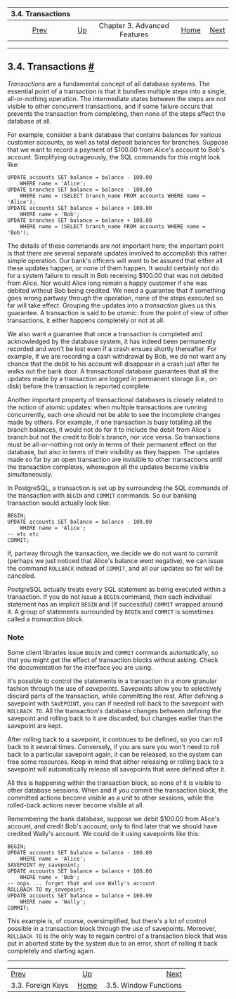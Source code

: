 <!--?xml version="1.0" encoding="UTF-8" standalone="no"?-->

|               3.4. Transactions               |                                                             |                              |                                                       |                                                       |
| :-------------------------------------------: | :---------------------------------------------------------- | :--------------------------: | ----------------------------------------------------: | ----------------------------------------------------: |
| [Prev](tutorial-fk.html "3.3. Foreign Keys")  | [Up](tutorial-advanced.html "Chapter 3. Advanced Features") | Chapter 3. Advanced Features | [Home](index.html "PostgreSQL 17devel Documentation") |  [Next](tutorial-window.html "3.5. Window Functions") |

***

## 3.4. Transactions [#](#TUTORIAL-TRANSACTIONS)

[]()

*Transactions* are a fundamental concept of all database systems. The essential point of a transaction is that it bundles multiple steps into a single, all-or-nothing operation. The intermediate states between the steps are not visible to other concurrent transactions, and if some failure occurs that prevents the transaction from completing, then none of the steps affect the database at all.

For example, consider a bank database that contains balances for various customer accounts, as well as total deposit balances for branches. Suppose that we want to record a payment of $100.00 from Alice's account to Bob's account. Simplifying outrageously, the SQL commands for this might look like:

    UPDATE accounts SET balance = balance - 100.00
        WHERE name = 'Alice';
    UPDATE branches SET balance = balance - 100.00
        WHERE name = (SELECT branch_name FROM accounts WHERE name = 'Alice');
    UPDATE accounts SET balance = balance + 100.00
        WHERE name = 'Bob';
    UPDATE branches SET balance = balance + 100.00
        WHERE name = (SELECT branch_name FROM accounts WHERE name = 'Bob');

The details of these commands are not important here; the important point is that there are several separate updates involved to accomplish this rather simple operation. Our bank's officers will want to be assured that either all these updates happen, or none of them happen. It would certainly not do for a system failure to result in Bob receiving $100.00 that was not debited from Alice. Nor would Alice long remain a happy customer if she was debited without Bob being credited. We need a guarantee that if something goes wrong partway through the operation, none of the steps executed so far will take effect. Grouping the updates into a *transaction* gives us this guarantee. A transaction is said to be *atomic*: from the point of view of other transactions, it either happens completely or not at all.

We also want a guarantee that once a transaction is completed and acknowledged by the database system, it has indeed been permanently recorded and won't be lost even if a crash ensues shortly thereafter. For example, if we are recording a cash withdrawal by Bob, we do not want any chance that the debit to his account will disappear in a crash just after he walks out the bank door. A transactional database guarantees that all the updates made by a transaction are logged in permanent storage (i.e., on disk) before the transaction is reported complete.

Another important property of transactional databases is closely related to the notion of atomic updates: when multiple transactions are running concurrently, each one should not be able to see the incomplete changes made by others. For example, if one transaction is busy totalling all the branch balances, it would not do for it to include the debit from Alice's branch but not the credit to Bob's branch, nor vice versa. So transactions must be all-or-nothing not only in terms of their permanent effect on the database, but also in terms of their visibility as they happen. The updates made so far by an open transaction are invisible to other transactions until the transaction completes, whereupon all the updates become visible simultaneously.

In PostgreSQL, a transaction is set up by surrounding the SQL commands of the transaction with `BEGIN` and `COMMIT` commands. So our banking transaction would actually look like:

    BEGIN;
    UPDATE accounts SET balance = balance - 100.00
        WHERE name = 'Alice';
    -- etc etc
    COMMIT;

If, partway through the transaction, we decide we do not want to commit (perhaps we just noticed that Alice's balance went negative), we can issue the command `ROLLBACK` instead of `COMMIT`, and all our updates so far will be canceled.

PostgreSQL actually treats every SQL statement as being executed within a transaction. If you do not issue a `BEGIN` command, then each individual statement has an implicit `BEGIN` and (if successful) `COMMIT` wrapped around it. A group of statements surrounded by `BEGIN` and `COMMIT` is sometimes called a *transaction block*.

### Note

Some client libraries issue `BEGIN` and `COMMIT` commands automatically, so that you might get the effect of transaction blocks without asking. Check the documentation for the interface you are using.

It's possible to control the statements in a transaction in a more granular fashion through the use of *savepoints*. Savepoints allow you to selectively discard parts of the transaction, while committing the rest. After defining a savepoint with `SAVEPOINT`, you can if needed roll back to the savepoint with `ROLLBACK TO`. All the transaction's database changes between defining the savepoint and rolling back to it are discarded, but changes earlier than the savepoint are kept.

After rolling back to a savepoint, it continues to be defined, so you can roll back to it several times. Conversely, if you are sure you won't need to roll back to a particular savepoint again, it can be released, so the system can free some resources. Keep in mind that either releasing or rolling back to a savepoint will automatically release all savepoints that were defined after it.

All this is happening within the transaction block, so none of it is visible to other database sessions. When and if you commit the transaction block, the committed actions become visible as a unit to other sessions, while the rolled-back actions never become visible at all.

Remembering the bank database, suppose we debit $100.00 from Alice's account, and credit Bob's account, only to find later that we should have credited Wally's account. We could do it using savepoints like this:

    BEGIN;
    UPDATE accounts SET balance = balance - 100.00
        WHERE name = 'Alice';
    SAVEPOINT my_savepoint;
    UPDATE accounts SET balance = balance + 100.00
        WHERE name = 'Bob';
    -- oops ... forget that and use Wally's account
    ROLLBACK TO my_savepoint;
    UPDATE accounts SET balance = balance + 100.00
        WHERE name = 'Wally';
    COMMIT;

This example is, of course, oversimplified, but there's a lot of control possible in a transaction block through the use of savepoints. Moreover, `ROLLBACK TO` is the only way to regain control of a transaction block that was put in aborted state by the system due to an error, short of rolling it back completely and starting again.

***

|                                               |                                                             |                                                       |
| :-------------------------------------------- | :---------------------------------------------------------: | ----------------------------------------------------: |
| [Prev](tutorial-fk.html "3.3. Foreign Keys")  | [Up](tutorial-advanced.html "Chapter 3. Advanced Features") |  [Next](tutorial-window.html "3.5. Window Functions") |
| 3.3. Foreign Keys                             |    [Home](index.html "PostgreSQL 17devel Documentation")    |                                 3.5. Window Functions |
